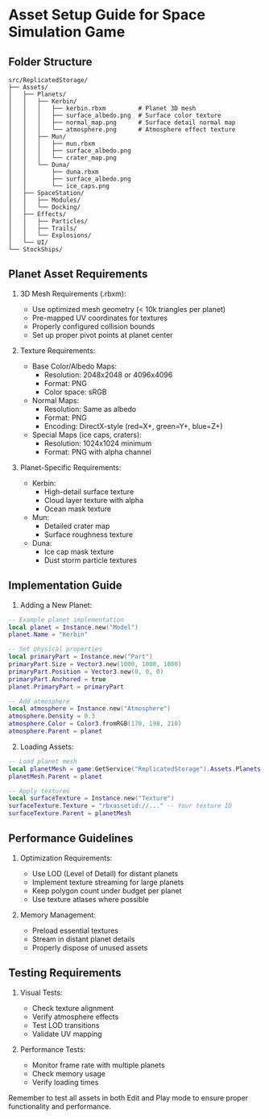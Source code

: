 # Asset Setup Guide for Space Simulation Game

## Folder Structure
```
src/ReplicatedStorage/
├── Assets/
│   ├── Planets/
│   │   ├── Kerbin/
│   │   │   ├── kerbin.rbxm         # Planet 3D mesh
│   │   │   ├── surface_albedo.png  # Surface color texture
│   │   │   ├── normal_map.png      # Surface detail normal map
│   │   │   └── atmosphere.png      # Atmosphere effect texture
│   │   ├── Mun/
│   │   │   ├── mun.rbxm
│   │   │   ├── surface_albedo.png
│   │   │   └── crater_map.png
│   │   └── Duna/
│   │       ├── duna.rbxm
│   │       ├── surface_albedo.png
│   │       └── ice_caps.png
│   ├── SpaceStation/
│   │   ├── Modules/
│   │   └── Docking/
│   ├── Effects/
│   │   ├── Particles/
│   │   ├── Trails/
│   │   └── Explosions/
│   └── UI/
└── StockShips/
```

## Planet Asset Requirements

1. 3D Mesh Requirements (.rbxm):
   - Use optimized mesh geometry (< 10k triangles per planet)
   - Pre-mapped UV coordinates for textures
   - Properly configured collision bounds
   - Set up proper pivot points at planet center

2. Texture Requirements:
   - Base Color/Albedo Maps:
     * Resolution: 2048x2048 or 4096x4096
     * Format: PNG
     * Color space: sRGB
   - Normal Maps:
     * Resolution: Same as albedo
     * Format: PNG
     * Encoding: DirectX-style (red=X+, green=Y+, blue=Z+)
   - Special Maps (ice caps, craters):
     * Resolution: 1024x1024 minimum
     * Format: PNG with alpha channel

3. Planet-Specific Requirements:
   - Kerbin:
     * High-detail surface texture
     * Cloud layer texture with alpha
     * Ocean mask texture
   - Mun:
     * Detailed crater map
     * Surface roughness texture
   - Duna:
     * Ice cap mask texture
     * Dust storm particle textures


## Implementation Guide

1. Adding a New Planet:
```lua
-- Example planet implementation
local planet = Instance.new("Model")
planet.Name = "Kerbin"

-- Set physical properties
local primaryPart = Instance.new("Part")
primaryPart.Size = Vector3.new(1000, 1000, 1000)
primaryPart.Position = Vector3.new(0, 0, 0)
primaryPart.Anchored = true
planet.PrimaryPart = primaryPart

-- Add atmosphere
local atmosphere = Instance.new("Atmosphere")
atmosphere.Density = 0.3
atmosphere.Color = Color3.fromRGB(170, 190, 210)
atmosphere.Parent = planet
```

2. Loading Assets:
```lua
-- Load planet mesh
local planetMesh = game:GetService("ReplicatedStorage").Assets.Planets.Kerbin["kerbin.rbxm"]
planetMesh.Parent = planet

-- Apply textures
local surfaceTexture = Instance.new("Texture")
surfaceTexture.Texture = "rbxassetid://..." -- Your texture ID
surfaceTexture.Parent = planetMesh
```

## Performance Guidelines

1. Optimization Requirements:
   - Use LOD (Level of Detail) for distant planets
   - Implement texture streaming for large planets
   - Keep polygon count under budget per planet
   - Use texture atlases where possible

2. Memory Management:
   - Preload essential textures
   - Stream in distant planet details
   - Properly dispose of unused assets

## Testing Requirements

1. Visual Tests:
   - Check texture alignment
   - Verify atmosphere effects
   - Test LOD transitions
   - Validate UV mapping

2. Performance Tests:
   - Monitor frame rate with multiple planets
   - Check memory usage
   - Verify loading times

Remember to test all assets in both Edit and Play mode to ensure proper functionality and performance.